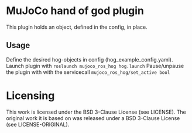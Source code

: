 # MuJoCo hand of god plugin
This plugin holds an object, defined in the config, in place.

## Usage

Define the desired hog-objects in config (hog_example_config.yaml).
Launch plugin with `roslaunch mujoco_ros_hog hog.launch`
Pause/unpause the plugin with with the servicecall `mujoco_ros_hog/set_active bool`


# Licensing

This work is licensed under the BSD 3-Clause License (see LICENSE).
The original work it is based on was released under a BSD 3-Clause License (see LICENSE-ORIGINAL).
